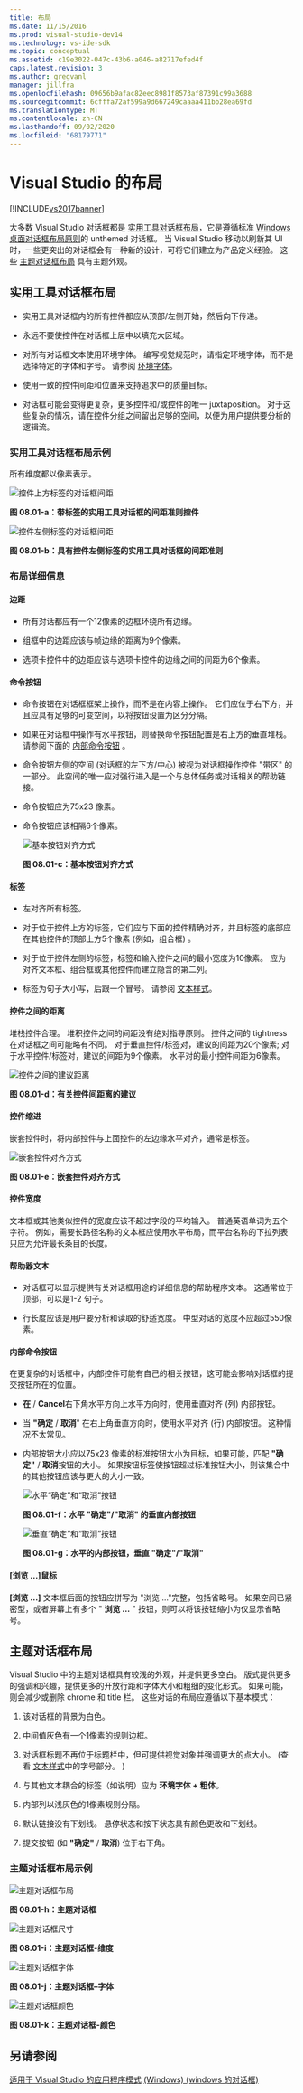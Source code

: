 ```yaml
---
title: 布局
ms.date: 11/15/2016
ms.prod: visual-studio-dev14
ms.technology: vs-ide-sdk
ms.topic: conceptual
ms.assetid: c19e3022-047c-43b6-a046-a82717efed4f
caps.latest.revision: 3
ms.author: gregvanl
manager: jillfra
ms.openlocfilehash: 09656b9afac82eec8981f8573af87391c99a3688
ms.sourcegitcommit: 6cfffa72af599a9d667249caaaa411bb28ea69fd
ms.translationtype: MT
ms.contentlocale: zh-CN
ms.lasthandoff: 09/02/2020
ms.locfileid: "68179771"
---
```

# <a name="layout-for-visual-studio"></a>Visual Studio 的布局
[!INCLUDE[vs2017banner](../../includes/vs2017banner.md)]

大多数 Visual Studio 对话框都是 [实用工具对话框布局](../../extensibility/ux-guidelines/layout-for-visual-studio.md#BKMK_UtilityDialogLayout)，它是遵循标准 [Windows 桌面对话框布局原则](https://msdn.microsoft.com/library/windows/desktop/dn742499\(v=vs.85\).aspx)的 unthemed 对话框。 当 Visual Studio 移动以刷新其 UI 时，一些更突出的对话框会有一种新的设计，可将它们建立为产品定义经验。 这些 [主题对话框布局](../../extensibility/ux-guidelines/layout-for-visual-studio.md#BKMK_ThemedDialogLayout) 具有主题外观。

## <a name="utility-dialog-layout"></a><a name="BKMK_UtilityDialogLayout"></a> 实用工具对话框布局

- 实用工具对话框内的所有控件都应从顶部/左侧开始，然后向下传递。

- 永远不要使控件在对话框上居中以填充大区域。

- 对所有对话框文本使用环境字体。 编写视觉规范时，请指定环境字体，而不是选择特定的字体和字号。 请参阅 [环境字体](../../extensibility/ux-guidelines/fonts-and-formatting-for-visual-studio.md#BKMK_TheEnvironmentFont)。

- 使用一致的控件间距和位置来支持追求中的质量目标。

- 对话框可能会变得更复杂，更多控件和/或控件的唯一 juxtaposition。 对于这些复杂的情况，请在控件分组之间留出足够的空间，以便为用户提供要分析的逻辑流。

### <a name="utility-dialog-layout-examples"></a>实用工具对话框布局示例
 所有维度都以像素表示。

 ![控件上方标签的对话框间距](../../extensibility/ux-guidelines/media/0801-a-utilityspacingabove.png "0801-a_UtilitySpacingAbove")

 **图 08.01-a：带标签的实用工具对话框的间距准则控件**

 ![控件左侧标签的对话框间距](../../extensibility/ux-guidelines/media/0801-b-utilityspacingleft.png "0801-b_UtilitySpacingLeft")

 **图 08.01-b：具有控件左侧标签的实用工具对话框的间距准则**

### <a name="layout-details"></a>布局详细信息

#### <a name="margins"></a>边距

- 所有对话都应有一个12像素的边框环绕所有边缘。

- 组框中的边距应该与帧边缘的距离为9个像素。

- 选项卡控件中的边距应该与选项卡控件的边缘之间的间距为6个像素。

#### <a name="command-buttons"></a>命令按钮

- 命令按钮在对话框框架上操作，而不是在内容上操作。 它们应位于右下方，并且应具有足够的可变空间，以将按钮设置为区分分隔。

- 如果在对话框中操作有水平按钮，则替换命令按钮配置是右上方的垂直堆栈。 请参阅下面的 [内部命令按钮](../../extensibility/ux-guidelines/layout-for-visual-studio.md#BKMK_InteriorCommandButtons) 。

- 命令按钮左侧的空间 (对话框的左下方/中心) 被视为对话框操作控件 "带区" 的一部分。 此空间的唯一应对强行进入是一个与总体任务或对话相关的帮助链接。

- 命令按钮应为75x23 像素。

- 命令按钮应该相隔6个像素。

  ![基本按钮对齐方式](../../extensibility/ux-guidelines/media/0801-c-buttonalign.png "0801-c_ButtonAlign")

  **图 08.01-c：基本按钮对齐方式**

#### <a name="labels"></a>标签

- 左对齐所有标签。

- 对于位于控件上方的标签，它们应与下面的控件精确对齐，并且标签的底部应在其他控件的顶部上方5个像素 (例如，组合框) 。

- 对于位于控件左侧的标签，标签和输入控件之间的最小宽度为10像素。 应为对齐文本框、组合框或其他控件而建立隐含的第二列。

- 标签为句子大小写，后跟一个冒号。 请参阅 [文本样式](../../extensibility/ux-guidelines/fonts-and-formatting-for-visual-studio.md#BKMK_TextStyle)。

#### <a name="distance-between-controls"></a>控件之间的距离
 堆栈控件合理。 堆积控件之间的间距没有绝对指导原则。 控件之间的 tightness 在对话框之间可能略有不同。 对于垂直控件/标签对，建议的间距为20个像素; 对于水平控件/标签对，建议的间距为9个像素。 水平对的最小控件间距为6像素。

 ![控件之间的建议距离](../../extensibility/ux-guidelines/media/0801-d-controldistance.png "0801-d_ControlDistance")

 **图 08.01-d：有关控件间距离的建议**

#### <a name="control-indentation"></a>控件缩进
 嵌套控件时，将内部控件与上面控件的左边缘水平对齐，通常是标签。

 ![嵌套控件对齐方式](../../extensibility/ux-guidelines/media/0801-e-controlalign.png "0801-e_ControlAlign")

 **图 08.01-e：嵌套控件对齐方式**

#### <a name="control-width"></a>控件宽度
 文本框或其他类似控件的宽度应该不超过字段的平均输入。 普通英语单词为五个字符。 例如，需要长路径名称的文本框应使用水平布局，而平台名称的下拉列表只应为允许最长条目的长度。

#### <a name="helper-text"></a>帮助器文本

- 对话框可以显示提供有关对话框用途的详细信息的帮助程序文本。 这通常位于顶部，可以是1-2 句子。

- 行长度应该是用户要分析和读取的舒适宽度。 中型对话的宽度不应超过550像素。

#### <a name="interior-command-buttons"></a><a name="BKMK_InteriorCommandButtons"></a> 内部命令按钮
 在更复杂的对话框中，内部控件可能有自己的相关按钮，这可能会影响对话框的提交按钮所在的位置。

- **在** / **Cancel**右下角水平方向上水平方向时，使用垂直对齐 (列) 内部按钮。

- 当 **"确定** / **取消**" 在右上角垂直方向时，使用水平对齐 (行) 内部按钮。 这种情况不太常见。

- 内部按钮大小应以75x23 像素的标准按钮大小为目标，如果可能，匹配 **"确定"** / **取消**按钮的大小。 如果按钮标签使按钮超过标准按钮大小，则该集合中的其他按钮应该与更大的大小一致。

  ![水平“确定”和“取消”按钮](../../extensibility/ux-guidelines/media/0801-f-horizokcan.png "0801-f_HorizOKCan")

  **图 08.01-f：水平 "确定"/"取消" 的垂直内部按钮**

  ![垂直“确定”和“取消”按钮](../../extensibility/ux-guidelines/media/0801-g-vertokcan.png "0801-g_VertOKCan")

  **图 08.01-g：水平的内部按钮，垂直 "确定"/"取消"**

#### <a name="browse-button"></a>[浏览 ...]鼠标
 **[浏览 ...]** 文本框后面的按钮应拼写为 "浏览 ..."完整，包括省略号。 如果空间已紧密型，或者屏幕上有多个 " **浏览 ...** " 按钮，则可以将该按钮缩小为仅显示省略号。

## <a name="themed-dialog-layout"></a><a name="BKMK_ThemedDialogLayout"></a> 主题对话框布局
 Visual Studio 中的主题对话框具有较浅的外观，并提供更多空白。 版式提供更多的强调和兴趣，提供更多的开放行距和字体大小和粗细的变化形式。 如果可能，则会减少或删除 chrome 和 title 栏。 这些对话的布局应遵循以下基本模式：

1. 该对话框的背景为白色。

2. 中间值灰色有一个1像素的规则边框。

3. 对话框标题不再位于标题栏中，但可提供视觉对象并强调更大的点大小。  (查看 [文本样式](../../extensibility/ux-guidelines/fonts-and-formatting-for-visual-studio.md#BKMK_TextStyle)中的字号部分。 ) 

4. 与其他文本耦合的标签（如说明）应为 **环境字体 + 粗体**。

5. 内部列以浅灰色的1像素规则分隔。

6. 默认链接没有下划线。 悬停状态和按下状态具有颜色更改和下划线。

7. 提交按钮 (如 **"确定"** / **取消**) 位于右下角。

### <a name="themed-dialog-layout-examples"></a>主题对话框布局示例
 ![主题对话框布局](../../extensibility/ux-guidelines/media/0801-h-themeddialog.png "0801-h_ThemedDialog")

 **图 08.01-h：主题对话框**

 ![主题对话框尺寸](../../extensibility/ux-guidelines/media/0801-i-themeddialogdimensions.png "0801-i_ThemedDialogDimensions")

 **图 08.01-i：主题对话框-维度**

 ![主题对话框字体](../../extensibility/ux-guidelines/media/0801-j-themeddialogfonts.png "0801-j_ThemedDialogFonts")

 **图 08.01-j：主题对话框–字体**

 ![主题对话框颜色](../../extensibility/ux-guidelines/media/0801-k-themeddialogcolors.png "0801-k_ThemedDialogColors")

 **图 08.01-k：主题对话框-颜色**

## <a name="see-also"></a>另请参阅
 [适用于 Visual Studio 的应用程序模式](../../extensibility/ux-guidelines/application-patterns-for-visual-studio.md) [ (Windows) ](https://msdn.microsoft.com/library/windows/desktop/dn742399.aspx) [ (windows 的对话框) ](https://msdn.microsoft.com/library/windows/desktop/dn742499\(v=vs.85\).aspx)
